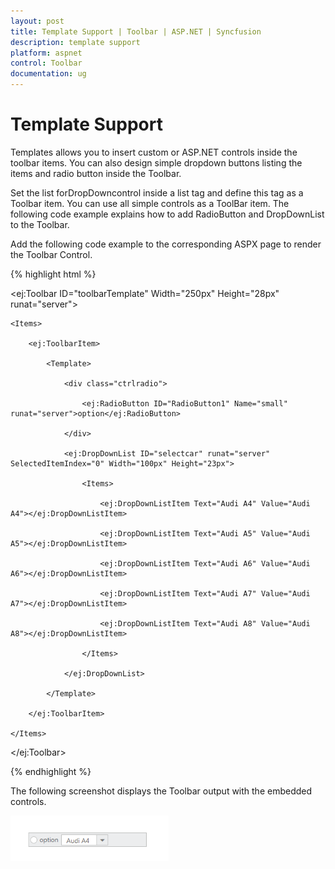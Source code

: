 ```yaml
---
layout: post
title: Template Support | Toolbar | ASP.NET | Syncfusion
description: template support
platform: aspnet
control: Toolbar
documentation: ug
---
```


# Template Support

Templates allows you to insert custom or ASP.NET controls inside the toolbar items. You can also design simple dropdown buttons listing the items and radio button inside the Toolbar.

Set the list forDropDowncontrol inside a list tag and define this tag as a Toolbar item. You can use all simple controls as a ToolBar item. The following code example explains how to add RadioButton and DropDownList to the Toolbar.

Add the following code example to the corresponding ASPX page to render the Toolbar Control.

{% highlight html %}

<ej:Toolbar ID="toolbarTemplate" Width="250px" Height="28px" runat="server">

    <Items>

        <ej:ToolbarItem>

            <Template>

                <div class="ctrlradio">

                    <ej:RadioButton ID="RadioButton1" Name="small" runat="server">option</ej:RadioButton>

                </div>

                <ej:DropDownList ID="selectcar" runat="server" SelectedItemIndex="0" Width="100px" Height="23px">

                    <Items>

                        <ej:DropDownListItem Text="Audi A4" Value="Audi A4"></ej:DropDownListItem>

                        <ej:DropDownListItem Text="Audi A5" Value="Audi A5"></ej:DropDownListItem>

                        <ej:DropDownListItem Text="Audi A6" Value="Audi A6"></ej:DropDownListItem>

                        <ej:DropDownListItem Text="Audi A7" Value="Audi A7"></ej:DropDownListItem>

                        <ej:DropDownListItem Text="Audi A8" Value="Audi A8"></ej:DropDownListItem>

                    </Items>

                </ej:DropDownList>

            </Template>

        </ej:ToolbarItem>

    </Items>

</ej:Toolbar>

{% endhighlight %}



The following screenshot displays the Toolbar output with the embedded controls.

 ![](Template-Support_images/Template-Support_img1.png) 



